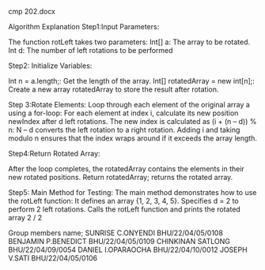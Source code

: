 
cmp 202.docx


Algorithm Explanation
Step1:Input Parameters:

The function rotLeft takes two parameters:
Int[] a: The array to be rotated.
Int d: The number of left rotations to be performed

Step2: Initialize Variables:

Int n = a.length;: Get the length of the array.
Int[] rotatedArray = new int[n];: Create a new array rotatedArray to store the result after rotation.

Step 3:Rotate Elements:
Loop through each element of the original array a using a for-loop:
For each element at index i, calculate its new position newIndex after d left rotations.
The new index is calculated as (i + (n – d)) % n:
N – d converts the left rotation to a right rotation.
Adding i and taking modulo n ensures that the index wraps around if it exceeds the array length.

Step4:Return Rotated Array:

After the loop completes, the rotatedArray contains the elements in their new rotated positions.
Return rotatedArray; returns the rotated array.

Step5: Main Method for Testing:
The main method demonstrates how to use the rotLeft function:
It defines an array {1, 2, 3, 4, 5}.
Specifies d = 2 to perform 2 left rotations.
Calls the rotLeft function and prints the rotated array
2 / 2

Group members name;
SUNRISE C.ONYENDI
BHU/22/04/05/0108
BENJAMIN P.BENEDICT
BHU/22/04/05/0109
CHINKINAN SATLONG
BHU/22/04/09/0054
DANIEL I.OPARAOCHA
BHU/22/04/10/0012
JOSEPH V.SATI
BHU/22/04/05/0106